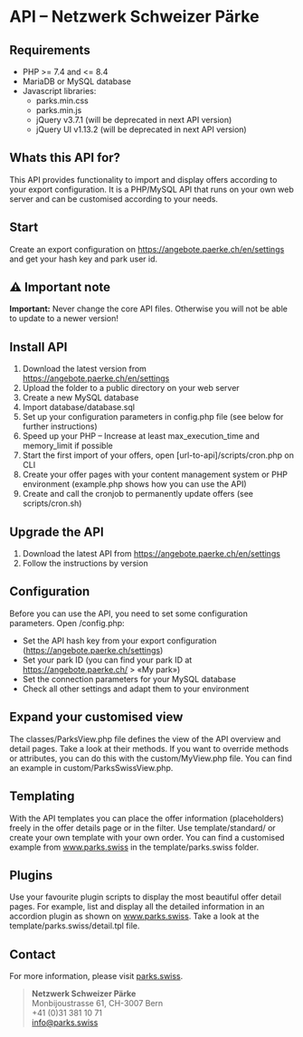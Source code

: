 # API – Netzwerk Schweizer Pärke


## Requirements
- PHP >= 7.4 and <= 8.4  
- MariaDB or MySQL database  
- Javascript libraries: 
  - parks.min.css
  - parks.min.js
  - jQuery v3.7.1 (will be deprecated in next API version)
  - jQuery UI v1.13.2 (will be deprecated in next API version)


## Whats this API for?
This API provides functionality to import and display offers according to your export configuration. 
It is a PHP/MySQL API that runs on your own web server and can be customised according to your needs.


## Start
Create an export configuration on https://angebote.paerke.ch/en/settings and get your hash key and park user id.


## ⚠ Important note
**Important:** Never change the core API files. Otherwise you will not be able to update to a newer version!


## Install API
1. Download the latest version from https://angebote.paerke.ch/en/settings
2. Upload the folder to a public directory on your web server
3. Create a new MySQL database
4. Import database/database.sql
5. Set up your configuration parameters in config.php file (see below for further instructions)
6. Speed up your PHP – Increase at least max_execution_time and memory_limit if possible
7. Start the first import of your offers, open [url-to-api]/scripts/cron.php on CLI 
7. Create your offer pages with your content management system or PHP environment (example.php shows how you can use the API)
8. Create and call the cronjob to permanently update offers (see scripts/cron.sh)


## Upgrade the API
1. Download the latest API from https://angebote.paerke.ch/en/settings
2. Follow the instructions by version


## Configuration
Before you can use the API, you need to set some configuration parameters.
Open /config.php:
- Set the API hash key from your export configuration (https://angebote.paerke.ch/settings)
- Set your park ID (you can find your park ID at https://angebote.paerke.ch/ > «My park»)
- Set the connection parameters for your MySQL database
- Check all other settings and adapt them to your environment


## Expand your customised view
The classes/ParksView.php file defines the view of the API overview and detail pages.
Take a look at their methods. If you want to override methods or attributes, you can do this
with the custom/MyView.php file. You can find an example in custom/ParksSwissView.php.


## Templating
With the API templates you can place the offer information (placeholders) freely in the offer details page or in the filter.
Use template/standard/ or create your own template with your own order.
You can find a customised example from www.parks.swiss in the template/parks.swiss folder.


## Plugins
Use your favourite plugin scripts to display the most beautiful offer detail pages.
For example, list and display all the detailed information in an accordion plugin as shown on www.parks.swiss.
Take a look at the template/parks.swiss/detail.tpl file.


## Contact
For more information, please visit [parks.swiss](https://www.parks.swiss).


> **Netzwerk Schweizer Pärke**  
> Monbijoustrasse 61, CH-3007 Bern  
> +41 (0)31 381 10 71  
> [info@parks.swiss](info@parks.swiss)